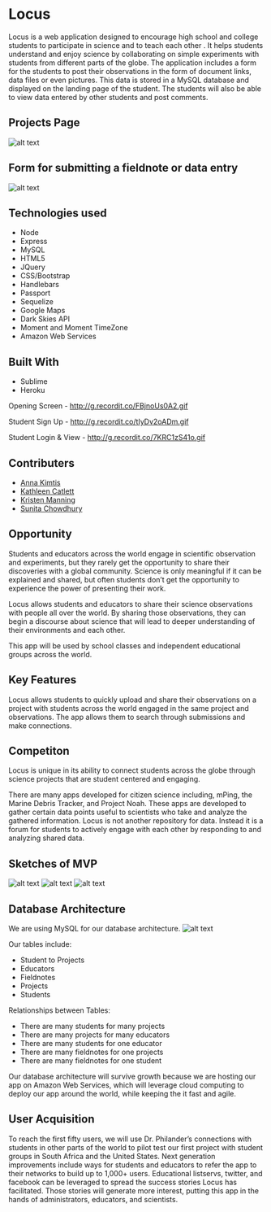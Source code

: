 # Locus

Locus is a web application designed to encourage high school and college students to participate in science and to teach each other . It  helps students understand and enjoy science by collaborating on simple experiments with students from different parts of the globe. The application includes a form for the students to post their observations in the form of document links, data files or even pictures. This data is stored in a MySQL database and displayed on the landing page of the student. The students will also be able to view data entered by other students and post comments. 

##  Projects Page
![alt text](https://github.com/smchow/locus/blob/master/public/images/ScreenShot1.PNG "ScreenShot 1")

## Form for submitting a fieldnote or data entry
![alt text](https://github.com/smchow/locus/blob/master/public/images/ScreenShot3.PNG "ScreenShot 3")

## Technologies used
- Node
- Express
- MySQL
- HTML5
- JQuery
- CSS/Bootstrap
- Handlebars
- Passport
- Sequelize
- Google Maps
- Dark Skies API
- Moment and Moment TimeZone
- Amazon Web Services

## Built With
* Sublime 
* Heroku 

Opening Screen - http://g.recordit.co/FBjnoUs0A2.gif

Student Sign Up - http://g.recordit.co/tIyDv2oADm.gif

Student Login & View - http://g.recordit.co/7KRC1zS41o.gif

## Contributers
* [Anna Kimtis](https://github.com/akimtis)
* [Kathleen Catlett](https://github.com/kathcatBC)
* [Kristen Manning](https://github.com/KristenManning)
* [Sunita Chowdhury](https://github.com/smchow)

## Opportunity
Students and educators across the world engage in scientific observation and experiments, but they rarely get the opportunity to share their discoveries with a global community. Science is only meaningful if it can be explained and shared, but often students don’t get the opportunity to experience the power of presenting their work. 

Locus allows students and educators to share their science observations with people all over the world. By sharing those observations, they can begin a discourse about science that will lead to deeper understanding of their environments and each other.

This app will be used by school classes and independent educational groups across the world. 

## Key Features
Locus allows students to quickly upload and share their observations on a project with students across the world engaged in the same project and observations. The app allows them to search through submissions and make connections.

## Competiton
Locus is unique in its ability to connect students across the globe through science projects that are student centered and engaging.

There are many apps developed for citizen science including, mPing, the Marine Debris Tracker, and Project Noah. These apps are developed to gather certain data points useful to scientists who take and analyze the gathered information. Locus is not another repository for data. Instead it is a forum for students to actively engage with each other by responding to and analyzing shared data.  

## Sketches of MVP
![alt text](public/images/login.png)
![alt text](public/images/projectview.png)
![alt text](public/images/fieldnoteentry.png)

## Database Architecture
We are using MySQL for our database architecture.
![alt text](public/images/dbarchitecture.png)

Our tables include:
* Student to Projects
* Educators
* Fieldnotes
* Projects
* Students

Relationships between Tables:
* There are many students for many projects
* There are many projects for many educators
* There are many students for one educator
* There are many fieldnotes for one projects
* There are many fieldnotes for one student

Our database architecture will survive growth because we are hosting our app on Amazon Web Services, which will leverage cloud computing to deploy our app around the world, while keeping the it fast and agile.

## User Acquisition
To reach the first fifty users, we will use Dr. Philander’s connections with students in other parts of the world to pilot test our first project with student groups in South Africa and the United States. Next generation improvements include ways for students and educators to refer the app to their networks to build up to 1,000+ users. Educational listservs, twitter, and facebook can be leveraged to spread the success stories Locus has facilitated. Those stories will generate more interest, putting this app in the hands of administrators, educators, and scientists. 




